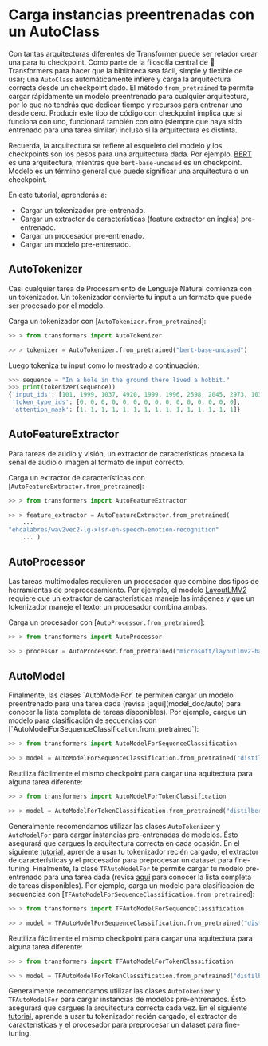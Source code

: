 <!--Copyright 2022 The HuggingFace Team. All rights reserved.

Licensed under the Apache License, Version 2.0 (the "License"); you may not use this file except in compliance with
the License. You may obtain a copy of the License at

http://www.apache.org/licenses/LICENSE-2.0

Unless required by applicable law or agreed to in writing, software distributed under the License is distributed on
an "AS IS" BASIS, WITHOUT WARRANTIES OR CONDITIONS OF ANY KIND, either express or implied. See the License for the
specific language governing permissions and limitations under the License.

⚠️ Note that this file is in Markdown but contain specific syntax for our doc-builder (similar to MDX) that may not be
rendered properly in your Markdown viewer.

-->

# Carga instancias preentrenadas con un AutoClass

Con tantas arquitecturas diferentes de Transformer puede ser retador crear una para tu checkpoint. Como parte de la filosofía central de 🤗 Transformers para hacer que la biblioteca sea fácil, simple y flexible de usar; una `AutoClass` automáticamente infiere y carga la arquitectura correcta desde un checkpoint dado. El método `from_pretrained` te permite cargar rápidamente un modelo preentrenado para cualquier arquitectura, por lo que no tendrás que dedicar tiempo y recursos para entrenar uno desde cero. Producir este tipo de código con checkpoint implica que si funciona con uno, funcionará también con otro (siempre que haya sido entrenado para una tarea similar) incluso si la arquitectura es distinta.

<Tip>

Recuerda, la arquitectura se refiere al esqueleto del modelo y los checkpoints son los pesos para una arquitectura dada. Por ejemplo, [BERT](https://huggingface.co/bert-base-uncased) es una arquitectura, mientras que `bert-base-uncased` es un checkpoint. Modelo es un término general que puede significar una arquitectura o un checkpoint.

</Tip>

En este tutorial, aprenderás a:

* Cargar un tokenizador pre-entrenado.
* Cargar un extractor de características (feature extractor en inglés) pre-entrenado.
* Cargar un procesador pre-entrenado.
* Cargar un modelo pre-entrenado.

## AutoTokenizer

Casi cualquier tarea de Procesamiento de Lenguaje Natural comienza con un tokenizador. Un tokenizador convierte tu input a un formato que puede ser procesado por el modelo.

Carga un tokenizador con [`AutoTokenizer.from_pretrained`]:

```py
>> > from transformers import AutoTokenizer

>> > tokenizer = AutoTokenizer.from_pretrained("bert-base-uncased")
```

Luego tokeniza tu input como lo mostrado a continuación:

```py
>>> sequence = "In a hole in the ground there lived a hobbit."
>>> print(tokenizer(sequence))
{'input_ids': [101, 1999, 1037, 4920, 1999, 1996, 2598, 2045, 2973, 1037, 7570, 10322, 4183, 1012, 102], 
 'token_type_ids': [0, 0, 0, 0, 0, 0, 0, 0, 0, 0, 0, 0, 0, 0, 0], 
 'attention_mask': [1, 1, 1, 1, 1, 1, 1, 1, 1, 1, 1, 1, 1, 1, 1]}
```

## AutoFeatureExtractor

Para tareas de audio y visión, un extractor de características procesa la señal de audio o imagen al formato de input correcto.

Carga un extractor de características con [`AutoFeatureExtractor.from_pretrained`]:

```py
>> > from transformers import AutoFeatureExtractor

>> > feature_extractor = AutoFeatureExtractor.from_pretrained(
    ...
"ehcalabres/wav2vec2-lg-xlsr-en-speech-emotion-recognition"
    ... )
```

## AutoProcessor

Las tareas multimodales requieren un procesador que combine dos tipos de herramientas de preprocesamiento. Por ejemplo, el modelo [LayoutLMV2](model_doc/layoutlmv2) requiere que un extractor de características maneje las imágenes y que un tokenizador maneje el texto; un procesador combina ambas.

Carga un procesador con [`AutoProcessor.from_pretrained`]:

```py
>> > from transformers import AutoProcessor

>> > processor = AutoProcessor.from_pretrained("microsoft/layoutlmv2-base-uncased")
```

## AutoModel

<frameworkcontent>
<pt>
Finalmente, las clases `AutoModelFor` te permiten cargar un modelo preentrenado para una tarea dada (revisa [aquí](model_doc/auto) para conocer la lista completa de tareas disponibles). Por ejemplo, cargue un modelo para clasificación de secuencias con [`AutoModelForSequenceClassification.from_pretrained`]:

```py
>> > from transformers import AutoModelForSequenceClassification

>> > model = AutoModelForSequenceClassification.from_pretrained("distilbert-base-uncased")
```

Reutiliza fácilmente el mismo checkpoint para cargar una aquitectura para alguna tarea diferente:

```py
>> > from transformers import AutoModelForTokenClassification

>> > model = AutoModelForTokenClassification.from_pretrained("distilbert-base-uncased")
```

Generalmente recomendamos utilizar las clases `AutoTokenizer` y `AutoModelFor` para cargar instancias pre-entrenadas de modelos. Ésto asegurará que cargues la arquitectura correcta en cada ocasión. En el siguiente [tutorial](preprocessing), aprende a usar tu tokenizador recién cargado, el extractor de características y el procesador para preprocesar un dataset para fine-tuning.
</pt>
<tf>
Finalmente, la clase `TFAutoModelFor` te permite cargar tu modelo pre-entrenado para una tarea dada (revisa [aquí](model_doc/auto) para conocer la lista completa de tareas disponibles). Por ejemplo, carga un modelo para clasificación de secuencias con [`TFAutoModelForSequenceClassification.from_pretrained`]:

```py
>> > from transformers import TFAutoModelForSequenceClassification

>> > model = TFAutoModelForSequenceClassification.from_pretrained("distilbert-base-uncased")
```

Reutiliza fácilmente el mismo checkpoint para cargar una aquitectura para alguna tarea diferente:

```py
>> > from transformers import TFAutoModelForTokenClassification

>> > model = TFAutoModelForTokenClassification.from_pretrained("distilbert-base-uncased")
```

Generalmente recomendamos utilizar las clases `AutoTokenizer` y `TFAutoModelFor` para cargar instancias de modelos pre-entrenados. Ésto asegurará que cargues la arquitectura correcta cada vez. En el siguiente [tutorial](preprocessing), aprende a usar tu tokenizador recién cargado, el extractor de características y el procesador para preprocesar un dataset para fine-tuning.
</tf>
</frameworkcontent>
